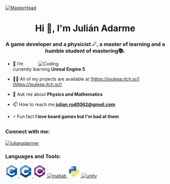 [![MasterHead](https://www.ox.ac.uk/sites/files/oxford/styles/ow_medium_feature/s3/field/field_image_main/Banner%20JWST%20USE.png?itok=rcfoo-f9)](https://rishavchanda.io)
<h1 align="center">Hi 👋, I'm Julián Adarme</h1>
<h3 align="center">A game developer and a physicist ☄, a master of learning and a humble student of mastering📚.</h3>
<img align="right" alt="Coding" width="400" src="https://img.freepik.com/free-vector/cute-man-working-laptop-with-coffee-cartoon-vector-icon-illustration-people-technology-icon-concept-isolated-premium-vector-flat-cartoon-style_138676-3869.jpg?w=740&t=st=1710534234~exp=1710534834~hmac=5ed728abae314b618348e827fd4919cbfb72ccf6bc8b572a0676096b53eba4f9">

- 🌱 I’m currently learning **Unreal Engine 5**

- 👨‍💻 All of my projects are available at [https://joulesp.itch.io/](https://joulesp.itch.io/)

- 💬 Ask me about **Physics and Mathematics**

- 📫 How to reach me **julian.rod0062@gmail.com**

- ⚡ Fun fact **I love board games but I'm bad at them**

<h3 align="left">Connect with me:</h3>
<p align="left">
<a href="https://linkedin.com/in/julianadarmer" target="blank"><img align="center" src="https://raw.githubusercontent.com/rahuldkjain/github-profile-readme-generator/master/src/images/icons/Social/linked-in-alt.svg" alt="julianadarmer" height="30" width="40" /></a>
</p>

<h3 align="left">Languages and Tools:</h3>
<p align="left"> <a href="https://www.cprogramming.com/" target="_blank" rel="noreferrer"> <img src="https://raw.githubusercontent.com/devicons/devicon/master/icons/c/c-original.svg" alt="c" width="40" height="40"/> </a> <a href="https://www.w3schools.com/cpp/" target="_blank" rel="noreferrer"> <img src="https://raw.githubusercontent.com/devicons/devicon/master/icons/cplusplus/cplusplus-original.svg" alt="cplusplus" width="40" height="40"/> </a> <a href="https://www.w3schools.com/cs/" target="_blank" rel="noreferrer"> <img src="https://raw.githubusercontent.com/devicons/devicon/master/icons/csharp/csharp-original.svg" alt="csharp" width="40" height="40"/> </a> <a href="https://www.mathworks.com/" target="_blank" rel="noreferrer"> <img src="https://upload.wikimedia.org/wikipedia/commons/2/21/Matlab_Logo.png" alt="matlab" width="40" height="40"/> </a> <a href="https://www.python.org" target="_blank" rel="noreferrer"> <img src="https://raw.githubusercontent.com/devicons/devicon/master/icons/python/python-original.svg" alt="python" width="40" height="40"/> </a> <a href="https://unity.com/" target="_blank" rel="noreferrer"> <img src="https://www.vectorlogo.zone/logos/unity3d/unity3d-icon.svg" alt="unity" width="40" height="40"/> </a> </p>
